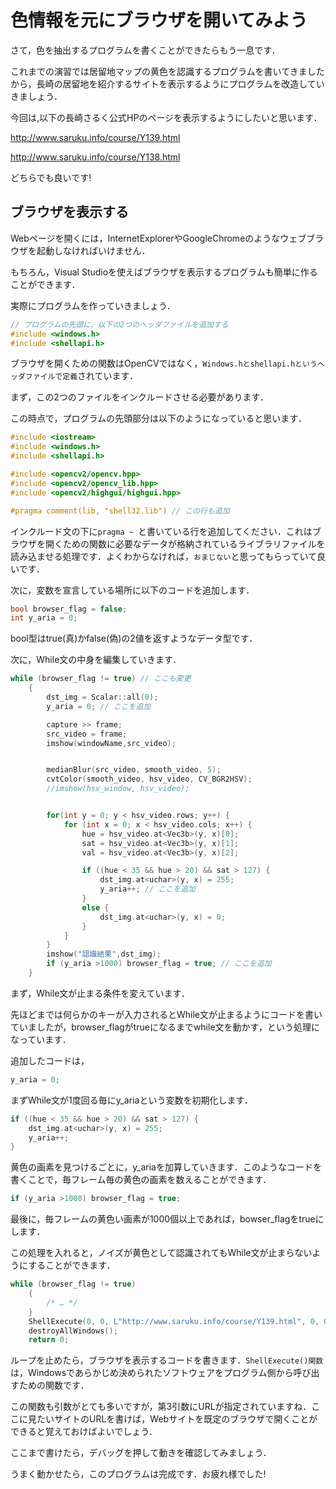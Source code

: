 # 色情報を元にブラウザを開いてみよう

さて，色を抽出するプログラムを書くことができたらもう一息です．

これまでの演習では居留地マップの黄色を認識するプログラムを書いてきましたから，長崎の居留地を紹介するサイトを表示するようにプログラムを改造していきましょう．

今回は,以下の長崎さるく公式HPのページを表示するようにしたいと思います．

http://www.saruku.info/course/Y139.html

http://www.saruku.info/course/Y138.html

どちらでも良いです!

## ブラウザを表示する

Webページを開くには，InternetExplorerやGoogleChromeのようなウェブブラウザを起動しなければいけません．

もちろん，Visual Studioを使えばブラウザを表示するプログラムも簡単に作ることができます．

実際にプログラムを作っていきましょう．

```C++
// プログラムの先頭に，以下の2つのヘッダファイルを追加する
#include <windows.h>
#include <shellapi.h>
```

ブラウザを開くための関数はOpenCVではなく，`Windows.hとshellapi.hというヘッダファイルで定義`されています．

まず，この2つのファイルをインクルードさせる必要があります．

この時点で，プログラムの先頭部分は以下のようになっていると思います．

```c++
#include <iostream>
#include <windows.h>
#include <shellapi.h>

#include <opencv2/opencv.hpp>
#include <opencv2/opencv_lib.hpp>
#include <opencv2/highgui/highgui.hpp>

#pragma comment(lib, "shell32.lib") // この行も追加
```

インクルード文の下に`pragma ~ `と書いている行を追加してください．これはブラウザを開くための関数に必要なデータが格納されているライブラリファイルを読み込ませる処理です．よくわからなければ，`おまじない`と思ってもらっていて良いです．

次に，変数を宣言している場所に以下のコードを追加します．

```C++
bool browser_flag = false;
int y_aria = 0;
```

bool型はtrue(真)かfalse(偽)の2値を返すようなデータ型です．


次に，While文の中身を編集していきます．

```C++
while (browser_flag != true) // ここも変更
	{
		dst_img = Scalar::all(0);
		y_aria = 0; // ここを追加

		capture >> frame;
		src_video = frame;
		imshow(windowName,src_video);


		medianBlur(src_video, smooth_video, 5);
		cvtColor(smooth_video, hsv_video, CV_BGR2HSV);
		//imshow(hsv_window, hsv_video);


		for(int y = 0; y < hsv_video.rows; y++) {
			for (int x = 0; x < hsv_video.cols; x++) {
				hue = hsv_video.at<Vec3b>(y, x)[0];
				sat = hsv_video.at<Vec3b>(y, x)[1];
				val = hsv_video.at<Vec3b>(y, x)[2];

				if ((hue < 35 && hue > 20) && sat > 127) {
					dst_img.at<uchar>(y, x) = 255;
					y_aria++; // ここを追加
				}
				else {
					dst_img.at<uchar>(y, x) = 0;
				}
			}
		}
		imshow("認識結果",dst_img);
		if (y_aria >1000) browser_flag = true; // ここを追加
	}
```

まず，While文が止まる条件を変えています．

先ほどまでは何らかのキーが入力されるとWhile文が止まるようにコードを書いていましたが，browser_flagがtrueになるまでwhile文を動かす，という処理になっています．

追加したコードは，

```C++
y_aria = 0;
```

まずWhile文が1度回る毎にy_ariaという変数を初期化します．

```C++
if ((hue < 35 && hue > 20) && sat > 127) {
	dst_img.at<uchar>(y, x) = 255;
	y_aria++;
}
```

黄色の画素を見つけるごとに，y_ariaを加算していきます．このようなコードを書くことで，毎フレーム毎の黄色の画素を数えることができます．

```C++
if (y_aria >1000) browser_flag = true;
```

最後に，毎フレームの黄色い画素が1000個以上であれば，bowser_flagをtrueにします．

この処理を入れると，ノイズが黄色として認識されてもWhile文が止まらないようにすることができます．

```C++
while (browser_flag != true)
	{
        /* … */
	}
	ShellExecute(0, 0, L"http://www.saruku.info/course/Y139.html", 0, 0, SW_SHOW);
	destroyAllWindows();
	return 0;
```

ループを止めたら，ブラウザを表示するコードを書きます．`ShellExecute()関数`は，Windowsであらかじめ決められたソフトウェアをプログラム側から呼び出すための関数です．

この関数も引数がとても多いですが，第3引数にURLが指定されていますね．ここに見たいサイトのURLを書けば，Webサイトを既定のブラウザで開くことができると覚えておけばよいでしょう．

ここまで書けたら，デバッグを押して動きを確認してみましょう．

うまく動かせたら，このプログラムは完成です．お疲れ様でした!